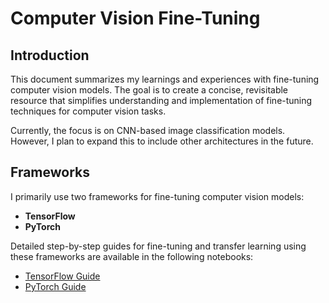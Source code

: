 # Computer Vision Fine-Tuning

## Introduction

This document summarizes my learnings and experiences with fine-tuning computer vision models. The goal is to create a concise, revisitable resource that simplifies understanding and implementation of fine-tuning techniques for computer vision tasks.

Currently, the focus is on CNN-based image classification models. However, I plan to expand this to include other architectures in the future.

## Frameworks

I primarily use two frameworks for fine-tuning computer vision models:

- **TensorFlow**  
- **PyTorch**

Detailed step-by-step guides for fine-tuning and transfer learning using these frameworks are available in the following notebooks:  

- [TensorFlow Guide](CV/Tensorflow.ipynb)
- [PyTorch Guide](CV/Pytorch.ipynb)
